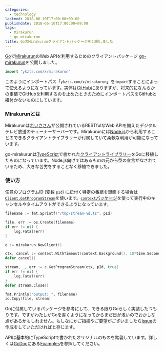 ```yaml
---
categories:
  - technology
lastmod: 2018-06-10T17:00:00+09:00
publishdate: 2018-06-10T17:00:00+09:00
tags:
  - Mirakurun
  - go-mirakurun
title: GoのMirakurunクライアントパッケージを公開しました
---
```


[Go](https://golang.org/)で[Mirakurun](https://github.com/Chinachu/Mirakurun)のWeb APIを利用するためのクライアントパッケージ [go-mirakurun](https://github.com/ykzts/go-mirakurun)を公開しました。

```go
import "ykzts.com/x/mirakurun"
```

このようにインポートパス「`ykzts.com/x/mirakurun`」を`import`することによって使えるようになっています。実体は[GitHub](https://github.com/ykzts/go-mirakurun)にありますが、将来的になんらかの事情でGitHubを利用するのを止めたときのためにインポートパスをGitHubと紐付かないものにしています。

### Mirakurunとは

Mirakurunは[れいささん](https://re1s.px.mw/)が公開されているRESTfulなWeb APIを備えたデジタルテレビ放送のチューナーサーバーです。Mirakurunには[Node.js](https://nodejs.org/ja/)から利用することのできるクライアントライブラリーが付属していて柔軟な利用が可能になっています。

go-mirakurunは[TypeScript](https://www.typescriptlang.org/)で書かれた[クライアントライブラリー](https://github.com/Chinachu/Mirakurun/blob/v2.0.0/src/client.ts)をGoに移植したものになっています。Node.js向けではあるものの元から型の宣言がなされているため、大きな苦労をすることなく移植できました。

### 使い方

任意のプログラムID (変数 `pId`) に紐付く特定の番組を録画する場合は[`Client.GetProgramStream`](https://godoc.org/ykzts.com/x/mirakurun#Client.GetProgramStream)を使います。[`context`パッケージ](https://golang.org/pkg/context/)を使って実行中のキャンセルやタイムアウトができるようになっています。

```go
filename := fmt.Sprintf("/tmp/stream-%d.ts", pId)

file, err := os.Create(filename)
if err != nil {
    log.Fatal(err)
}

c := mirakurun.NewClient()

ctx, cancel := context.WithTimeout(context.Background(), 10*time.Second)
defer cancel()

stream, _, err := c.GetProgramStream(ctx, pId, true)
if err != nil {
    log.Fatal(err)
}
defer stream.Close()

fmt.Println("output: ", filename)
io.Copy(file, stream)
```

Goに付属しているパッケージを参考にして、できる限りGoらしく実装したつもりです。ですがわたしがGoを書くようになってからまだ日が浅いのでおかしな点があるかもしれません。もしなにかご指摘やご要望がございましたら[Issue](https://github.com/ykzts/go-mirakurun/issues)の作成をしていただければと存じます。

APIは基本的にTypeScriptで書かれたオリジナルのものを踏襲しています。詳しくは[GoDoc](https://godoc.org/ykzts.com/x/mirakurun)にある[Examples](https://godoc.org/ykzts.com/x/mirakurun#pkg-examples)を参照してください。

